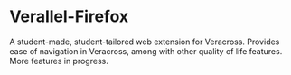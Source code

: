 # Verallel-Firefox
A student-made, student-tailored web extension for Veracross. Provides ease of navigation in Veracross, among with other quality of life features. More features in progress. 
